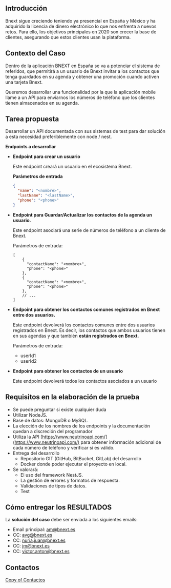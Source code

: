   ## Introducción

Bnext sigue creciendo teniendo ya presencial en España y México y ha adquirido la licencia de dinero electrónico lo que nos enfrenta a nuevos retos. Para ello, los objetivos principales en 2020 son crecer la base de clientes, asegurando que estos clientes usan la plataforma. 

## Contexto del Caso

Dentro de la aplicación BNEXT en España se va a potenciar el sistema de referidos, que permitirá a un usuario de Bnext invitar a los contactos que tenga guardados en su agenda y obtener una promoción cuando activen una tarjeta Bnext. 

Queremos desarrollar una funcionalidad por la que la aplicación mobile llame a un API para enviarnos los números de teléfono que los clientes tienen almacenados en su agenda. 

## Tarea propuesta

Desarrollar un API documentada con sus sistemas de test para dar solución a esta necesidad preferiblemente con node / nest.

**Endpoints a desarrollar**

- **Endpoint para crear un usuario**

    Este endpoint creará un usuario en el ecosistema Bnext. 

    **Parámetros de entrada**

    ```json
    {
      "name": "<nombre>",
      "lastName": "<lastName>",
      "phone": "<phone>"
    }
    ```

- **Endpoint para Guardar/Actualizar los contactos de la agenda un usuario.**

    Este endpoint asociará una serie de números de teléfono a un cliente de Bnext.

    Parámetros de entrada:

    ```json5
    [
        {
          "contactName": "<nombre>",
          "phone": "<phone>"
        },
        {
          "contactName": "<nombre>",
          "phone": "<phone>"
        },
        // ...
    ]
    ```

- **Endpoint para obtener los contactos comunes registrados en Bnext entre dos usuarios.**

    Este endpoint devolverá los contactos comunes entre dos usuarios registrados en Bnext. Es decir, los contactos que ambos usuarios tienen en sus agendas y que también **están registrados en Bnext.**

    Parámetros de entrada: 

    - userId1
    - userId2

- **Endpoint para obtener los contactos de un usuario**

    Este endpoint devolverá todos los contactos asociados a un usuario 

## Requisitos en la elaboración de la prueba

- Se puede preguntar si existe cualquier duda
- Utilizar NodeJS.
- Base de datos: MongoDB o MySQL.
- La elección de los nombres de los endpoints y la documentación quedan a discreción del programador
- Utiliza la API [https://www.neutrinoapi.com/](https://www.neutrinoapi.com/) para obtener información adicional de cada número de teléfono y verificar si es válido.
- Entrega del desarrollo
    - Repositorio GIT (GitHub, BitBucket, GitLab) del desarrollo
    - Docker donde poder ejecutar el proyecto en local.
- Se valorará:
    - El uso del framework NestJS.
    - La gestión de errores y formatos de respuesta.
    - Validaciones de tipos de datos.
    - Test

## Cómo entregar los RESULTADOS

La **solución del caso** debe ser enviada a los siguientes emails:

- Email principal: am@bnext.es
- CC: avg@bnext.es
- CC: [nuria.juan@bnext.es](mailto:nuria.juan@bnext.es)
- CC: jm@bnext.es
- CC: [victor.anton@bnext.es](mailto:victor.anton@bnext.es)

## Contactos

[Copy of Contactos ](https://www.notion.so/b9723a58dfee42d58dd9739ce25c5797)


